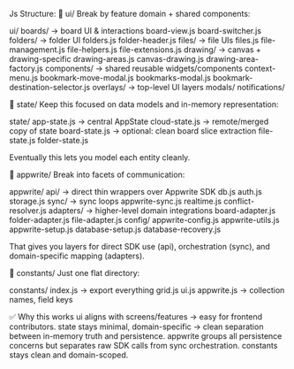 <!-- TEST: File editing is working! -->
Js
Structure:
📂 ui/
Break by feature domain + shared components:

ui/
  boards/           → board UI & interactions
    board-view.js
    board-switcher.js
  folders/          → folder UI
    folders.js
    folder-header.js
  files/            → file UIs
    files.js
    file-management.js
    file-helpers.js
    file-extensions.js
  drawing/          → canvas + drawing-specific
    drawing-areas.js
    canvas-drawing.js
    drawing-area-factory.js
  components/       → shared reusable widgets/components
    context-menu.js
    bookmark-move-modal.js
    bookmarks-modal.js
    bookmark-destination-selector.js
  overlays/         → top-level UI layers
    modals/
    notifications/

📂 state/
Keep this focused on data models and in-memory representation:

state/
  app-state.js      → central AppState
  cloud-state.js    → remote/merged copy of state
  board-state.js    → optional: clean board slice extraction
  file-state.js
  folder-state.js

Eventually this lets you model each entity cleanly.

📂 appwrite/
Break into facets of communication:

appwrite/
  api/              → direct thin wrappers over Appwrite SDK
    db.js
    auth.js
    storage.js
  sync/             → sync loops
    appwrite-sync.js
    realtime.js
    conflict-resolver.js
  adapters/         → higher-level domain integrations
    board-adapter.js
    folder-adapter.js
    file-adapter.js
  config/
    appwrite-config.js
    appwrite-utils.js
    appwrite-setup.js
    database-setup.js
    database-recovery.js

That gives you layers for direct SDK use (api), orchestration (sync), and domain-specific mapping (adapters).

📂 constants/
Just one flat directory:

constants/
  index.js         → export everything
  grid.js
  ui.js
  appwrite.js      → collection names, field keys

✅ Why this works
ui aligns with screens/features → easy for frontend contributors.
state stays minimal, domain-specific → clean separation between in-memory truth and persistence.
appwrite groups all persistence concerns but separates raw SDK calls from sync orchestration.
constants stays clean and domain-scoped.